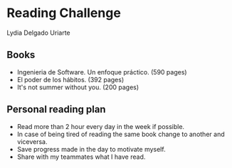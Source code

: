 # Reading Challenge

Lydia Delgado Uriarte

## Books
- Ingenieria de Software. Un enfoque práctico. (590 pages)
- El poder de los hábitos. (392 pages)
- It's not summer without you. (200 pages)
 
## Personal reading plan
- Read more than 2 hour every day in the week if possible.
- In case of being tired of reading the same book change to another and viceversa.
- Save progress made in the day to motivate myself.
- Share with my teammates what I have read.
